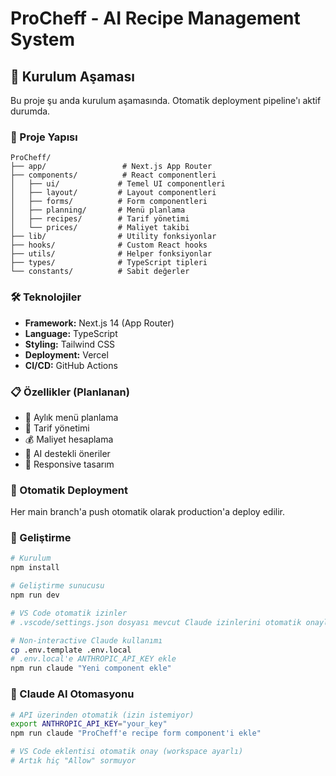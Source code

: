 # ProCheff - AI Recipe Management System

## 🚀 Kurulum Aşaması

Bu proje şu anda kurulum aşamasında. Otomatik deployment pipeline'ı aktif durumda.

### 📁 Proje Yapısı

```
ProCheff/
├── app/                 # Next.js App Router
├── components/          # React componentleri
│   ├── ui/             # Temel UI componentleri
│   ├── layout/         # Layout componentleri
│   ├── forms/          # Form componentleri
│   ├── planning/       # Menü planlama
│   ├── recipes/        # Tarif yönetimi
│   └── prices/         # Maliyet takibi
├── lib/                # Utility fonksiyonlar
├── hooks/              # Custom React hooks
├── utils/              # Helper fonksiyonlar
├── types/              # TypeScript tipleri
└── constants/          # Sabit değerler
```

### 🛠️ Teknolojiler

- **Framework:** Next.js 14 (App Router)
- **Language:** TypeScript
- **Styling:** Tailwind CSS
- **Deployment:** Vercel
- **CI/CD:** GitHub Actions

### 📋 Özellikler (Planlanan)

- 📝 Aylık menü planlama
- 🥘 Tarif yönetimi
- 💰 Maliyet hesaplama
- 🤖 AI destekli öneriler
- 📱 Responsive tasarım

### 🔄 Otomatik Deployment

Her main branch'a push otomatik olarak production'a deploy edilir.

### 🚀 Geliştirme

```bash
# Kurulum
npm install

# Geliştirme sunucusu
npm run dev

# VS Code otomatik izinler
# .vscode/settings.json dosyası mevcut Claude izinlerini otomatik onaylar

# Non-interactive Claude kullanımı
cp .env.template .env.local
# .env.local'e ANTHROPIC_API_KEY ekle
npm run claude "Yeni component ekle"
```

### 🤖 Claude AI Otomasyonu

```bash
# API üzerinden otomatik (izin istemiyor)
export ANTHROPIC_API_KEY="your_key"
npm run claude "ProCheff'e recipe form component'i ekle"

# VS Code eklentisi otomatik onay (workspace ayarlı)
# Artık hiç "Allow" sormuyor
```